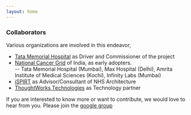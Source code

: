 ```yaml
---
layout: home
---
```


### Collaborators

Various organizations are involved in this endeavor, 
- [Tata Memorial Hospital](https://tmc.gov.in/tmh) as Driver and Commissioner of the project
- [National Cancer Grid](https://tmc.gov.in/ncg/) of India, as early adopters.  
-- Tata Memorial Hospital (Mumbai), Max Hospital (Delhi), Amrita Institute of Medical Sciences (Kochi), Infinity Labs (Mumbai)
- [iSPIRT](https://ispirt.in/) as Advisor/Consultant of NHS Architecture
- [ThoughtWorks Technologies](https://www.thoughtworks.com) as Technology partner

If you are interested to know more or want to contribute, we would love to hear from you. Please join the [google group](https://groups.google.com/forum/#!forum/projecteka)

